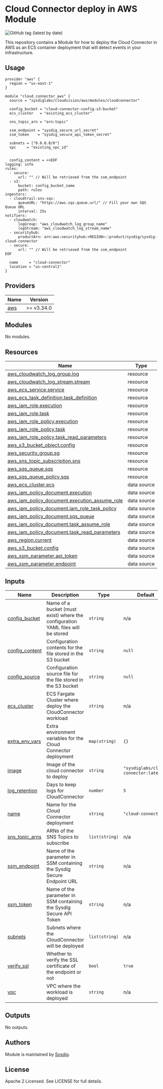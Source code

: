 # Cloud Connector deploy in AWS Module

![GitHub tag (latest by date)](https://img.shields.io/github/v/tag/sysdiglabs/terraform-aws-cloud-connector)

This repository contains a Module for how to deploy the Cloud Connector in AWS as an ECS container deployment that will
detect events in your infrastructure.

## Usage

```hcl
provider "aws" {
  region = "us-east-1"
}

module "cloud_connector_aws" {
  source = "sysdiglabs/cloudvision/aws/modules/cloudconnector"

  config_bucket = "cloud-connector-config-s3-bucket"
  ecs_cluster   = "existing_ecs_cluster"

  sns_topic_arn = "arn:topic"

  ssm_endpoint = "sysdig_secure_url_secret"
  ssm_token    = "sysdig_secure_api_token_secret"

  subnets = ["0.0.0.0/0"]
  vpc     = "existing_vpc_id"


  config_content = <<EOF
logging: info
rules:
  - secure:
      url: "" // Will be retrieved from the ssm_endpoint
  - s3:
      bucket: config_bucket_name
      path: rules
ingestors:
  - cloudtrail-sns-sqs:
      queueURL: "https://aws.sqs.queue.url/" // Fill your own SQS Queue URL
      interval: 25s
notifiers:
  - cloudwatch:
      logGroup: "aws_cloudwatch_log_group_name"
      logStream: "aws_cloudwatch_log_stream_name"
  - securityhub:
      productArn: arn:aws:securityhub:<REGION>::product/sysdig/sysdig-cloud-connector
  - secure:
      url: "" // Will be retrieved from the ssm_endpoint
EOF

  name     = "cloud-connector"
  location = "us-central1"
}
```

## Providers

| Name                                              | Version    |
| ------------------------------------------------- | ---------- |
| <a name="provider_aws"></a> [aws](#provider\_aws) | >= v3.34.0 |

## Modules

No modules.

## Resources

| Name                                                                                                                                                | Type        |
| --------------------------------------------------------------------------------------------------------------------------------------------------- | ----------- |
| [aws_cloudwatch_log_group.log](https://registry.terraform.io/providers/hashicorp/aws/latest/docs/resources/cloudwatch_log_group)                    | resource    |
| [aws_cloudwatch_log_stream.stream](https://registry.terraform.io/providers/hashicorp/aws/latest/docs/resources/cloudwatch_log_stream)               | resource    |
| [aws_ecs_service.service](https://registry.terraform.io/providers/hashicorp/aws/latest/docs/resources/ecs_service)                                  | resource    |
| [aws_ecs_task_definition.task_definition](https://registry.terraform.io/providers/hashicorp/aws/latest/docs/resources/ecs_task_definition)          | resource    |
| [aws_iam_role.execution](https://registry.terraform.io/providers/hashicorp/aws/latest/docs/resources/iam_role)                                      | resource    |
| [aws_iam_role.task](https://registry.terraform.io/providers/hashicorp/aws/latest/docs/resources/iam_role)                                           | resource    |
| [aws_iam_role_policy.execution](https://registry.terraform.io/providers/hashicorp/aws/latest/docs/resources/iam_role_policy)                        | resource    |
| [aws_iam_role_policy.task](https://registry.terraform.io/providers/hashicorp/aws/latest/docs/resources/iam_role_policy)                             | resource    |
| [aws_iam_role_policy.task_read_parameters](https://registry.terraform.io/providers/hashicorp/aws/latest/docs/resources/iam_role_policy)             | resource    |
| [aws_s3_bucket_object.config](https://registry.terraform.io/providers/hashicorp/aws/latest/docs/resources/s3_bucket_object)                         | resource    |
| [aws_security_group.sg](https://registry.terraform.io/providers/hashicorp/aws/latest/docs/resources/security_group)                                 | resource    |
| [aws_sns_topic_subscription.sns](https://registry.terraform.io/providers/hashicorp/aws/latest/docs/resources/sns_topic_subscription)                | resource    |
| [aws_sqs_queue.sqs](https://registry.terraform.io/providers/hashicorp/aws/latest/docs/resources/sqs_queue)                                          | resource    |
| [aws_sqs_queue_policy.sqs](https://registry.terraform.io/providers/hashicorp/aws/latest/docs/resources/sqs_queue_policy)                            | resource    |
| [aws_ecs_cluster.ecs](https://registry.terraform.io/providers/hashicorp/aws/latest/docs/data-sources/ecs_cluster)                                   | data source |
| [aws_iam_policy_document.execution](https://registry.terraform.io/providers/hashicorp/aws/latest/docs/data-sources/iam_policy_document)             | data source |
| [aws_iam_policy_document.execution_assume_role](https://registry.terraform.io/providers/hashicorp/aws/latest/docs/data-sources/iam_policy_document) | data source |
| [aws_iam_policy_document.iam_role_task_policy](https://registry.terraform.io/providers/hashicorp/aws/latest/docs/data-sources/iam_policy_document)  | data source |
| [aws_iam_policy_document.sqs_queue](https://registry.terraform.io/providers/hashicorp/aws/latest/docs/data-sources/iam_policy_document)             | data source |
| [aws_iam_policy_document.task_assume_role](https://registry.terraform.io/providers/hashicorp/aws/latest/docs/data-sources/iam_policy_document)      | data source |
| [aws_iam_policy_document.task_read_parameters](https://registry.terraform.io/providers/hashicorp/aws/latest/docs/data-sources/iam_policy_document)  | data source |
| [aws_region.current](https://registry.terraform.io/providers/hashicorp/aws/latest/docs/data-sources/region)                                         | data source |
| [aws_s3_bucket.config](https://registry.terraform.io/providers/hashicorp/aws/latest/docs/data-sources/s3_bucket)                                    | data source |
| [aws_ssm_parameter.api_token](https://registry.terraform.io/providers/hashicorp/aws/latest/docs/data-sources/ssm_parameter)                         | data source |
| [aws_ssm_parameter.endpoint](https://registry.terraform.io/providers/hashicorp/aws/latest/docs/data-sources/ssm_parameter)                          | data source |

## Inputs

| Name                                                                             | Description                                                                     | Type           | Default                               | Required |
| -------------------------------------------------------------------------------- | ------------------------------------------------------------------------------- | -------------- | ------------------------------------- |:--------:|
| <a name="input_config_bucket"></a> [config\_bucket](#input\_config\_bucket)      | Name of a bucket (must exist) where the configuration YAML files will be stored | `string`       | n/a                                   |   yes    |
| <a name="input_config_content"></a> [config\_content](#input\_config\_content)   | Configuration contents for the file stored in the S3 bucket                     | `string`       | `null`                                |    no    |
| <a name="input_config_source"></a> [config\_source](#input\_config\_source)      | Configuration source file for the file stored in the S3 bucket                  | `string`       | `null`                                |    no    |
| <a name="input_ecs_cluster"></a> [ecs\_cluster](#input\_ecs\_cluster)            | ECS Fargate Cluster where deploy the CloudConnector workload                    | `string`       | n/a                                   |   yes    |
| <a name="input_extra_env_vars"></a> [extra\_env\_vars](#input\_extra\_env\_vars) | Extra environment variables for the Cloud Connector deployment                  | `map(string)`  | `{}`                                  |    no    |
| <a name="input_image"></a> [image](#input\_image)                                | Image of the cloud connector to deploy                                          | `string`       | `"sysdiglabs/cloud-connector:latest"` |    no    |
| <a name="input_log_retention"></a> [log\_retention](#input\_log\_retention)      | Days to keep logs for CloudConnector                                            | `number`       | `5`                                   |    no    |
| <a name="input_name"></a> [name](#input\_name)                                   | Name for the Cloud Connector deployment                                         | `string`       | `"cloud-connector"`                   |    no    |
| <a name="input_sns_topic_arns"></a> [sns\_topic\_arns](#input\_sns\_topic\_arns) | ARNs of the SNS Topics to subscribe                                             | `list(string)` | n/a                                   |   yes    |
| <a name="input_ssm_endpoint"></a> [ssm\_endpoint](#input\_ssm\_endpoint)         | Name of the parameter in SSM containing the Sysdig Secure Endpoint URL          | `string`       | n/a                                   |   yes    |
| <a name="input_ssm_token"></a> [ssm\_token](#input\_ssm\_token)                  | Name of the parameter in SSM containing the Sysdig Secure API Token             | `string`       | n/a                                   |   yes    |
| <a name="input_subnets"></a> [subnets](#input\_subnets)                          | Subnets where the CloudConnector will be deployed                               | `list(string)` | n/a                                   |   yes    |
| <a name="input_verify_ssl"></a> [verify\_ssl](#input\_verify\_ssl)               | Whether to verify the SSL certificate of the endpoint or not                    | `bool`         | `true`                                |    no    |
| <a name="input_vpc"></a> [vpc](#input\_vpc)                                      | VPC where the workload is deployed                                              | `string`       | n/a                                   |   yes    |

## Outputs

No outputs.

## Authors

Module is maintained by [Sysdig](https://sysdig.com).

## License

Apache 2 Licensed. See LICENSE for full details.
